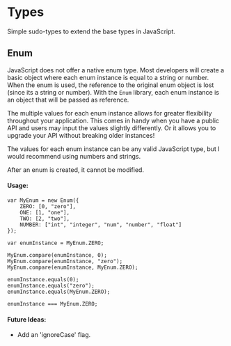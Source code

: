 # Types
Simple sudo-types to extend the base types in JavaScript.


## Enum
JavaScript does not offer a native enum type.  Most developers will create a basic object where each enum instance is equal to a string or number.  When the enum is used, the reference to the original enum object is lost (since its a string or number).  With the `Enum` library, each enum instance is an object that will be passed as reference.

The multiple values for each enum instance allows for greater flexibility throughout your application.  This comes in handy when you have a public API and users may input the values slightly differently.  Or it allows you to upgrade your API without breaking older instances!

The values for each enum instance can be any valid JavaScript type, but I would recommend using numbers and strings.

After an enum is created, it cannot be modified.

#### Usage:
```
var MyEnum = new Enum({
	ZERO: [0, "zero"],
	ONE: [1, "one"],
	TWO: [2, "two"],
	NUMBER: ["int", "integer", "num", "number", "float"]
});

var enumInstance = MyEnum.ZERO;

MyEnum.compare(enumInstance, 0);
MyEnum.compare(enumInstance, "zero");
MyEnum.compare(enumInstance, MyEnum.ZERO);

enumInstance.equals(0);
enumInstance.equals("zero");
enumInstance.equals(MyEnum.ZERO);

enumInstance === MyEnum.ZERO;
```

#### Future Ideas: 
* Add an 'ignoreCase' flag.